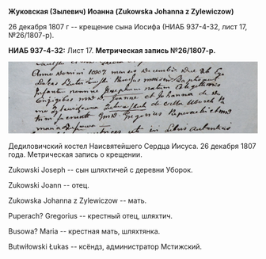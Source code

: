 **Жуковская (Зылевич) Иоанна (Zukowska Johanna z Zylewiczow)**

26 декабря 1807 г -- крещение сына Иосифа (НИАБ 937-4-32, лист 17,
№26/1807-р).

**НИАБ 937-4-32:** Лист 17. **Метрическая запись №26/1807-р.**

![](./media/8795a225936e2ab6b748d5549c541dc00c32d675.png)

Дедиловичский костел Наисвятейшего Сердца Иисуса. 26 декабря 1807 года.
Метрическая запись о крещении.

Zukowski Joseph -- сын шляхтичей с деревни Уборок.

Zukowski Joann -- отец.

Zukowska Johanna z Zylewiczow -- мать.

Puperach? Gregorius -- крестный отец, шляхтич.

Busowa? Maria -- крестная мать, шляхтянка.

Butwiłowski Łukas -- ксёндз, администратор Мстижский.
